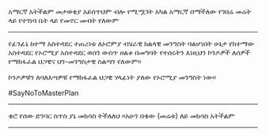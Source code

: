 ---
---

 አማርኛ አትችልም መታወቂያ አይሰጥህም ብሎ የሚሟገት አካል አማርኛ በማችለው የገበሬ መሬት ላይ የተገነባ ቤት ላይ የመኖር መብት የለውም
___ 
የፊንፊኔ ከተማ አስተዳደር ተጠሪነቱ ለኦሮምያ ብሄራዊ ክልላዊ መንግስት ባልሆነበት ሁኔታ የከተማው አስተዳደር የኦሮሚያ አስተዳደር ወሰን ውስጥ ዘልቆ በመግባት የተሰሩትን እነዚህን ኮንዶዎች ለሰዎች የማከፋፈል ህጋዊና ህገ-መንግስታዊ ስልጣን የለውም።

ኮንዶዎቹን ለባለእጣዎቹ የማከፋፈል ህጋዊ ሃላፊነት ያለው የኦሮሚያ መንግስት ነው።

#SayNoToMasterPlan
___
ቄሮ የሰው ድንባር ስጥስ ያኔ መክሳስ ትችለለህ ።አሁን በቄው (መሬቱ) ለይ መክሳስ አትችልም 
___

